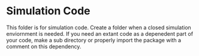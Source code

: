 # Simulation Code

This folder is for simulation code. Create a folder when a closed simulation enviornment is needed. If you need an extant code as a depenedent part of your code, make a sub directory or properly import the package with a comment on this dependency.
